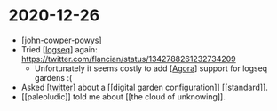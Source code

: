 # 2020-12-26

- [[john-cowper-powys]]
- Tried [[logseq]] again: https://twitter.com/flancian/status/1342788261232734209
  - Unfortunately it seems costly to add [[Agora]] support for logseq gardens :(
- Asked [[twitter]] about a [[digital garden configuration]] [[standard]].
- [[paleoludic]] told me about [[the cloud of unknowing]].

[//begin]: # "Autogenerated link references for markdown compatibility"
[john-cowper-powys]: ../john-cowper-powys "John Cowper Powys"
[logseq]: ../logseq "Logseq"
[Agora]: ../agora "Agora"
[twitter]: ../twitter "Twitter"
[digital garden standards]: ../digital-garden-standards "Digital Garden Standards"
[//end]: # "Autogenerated link references"